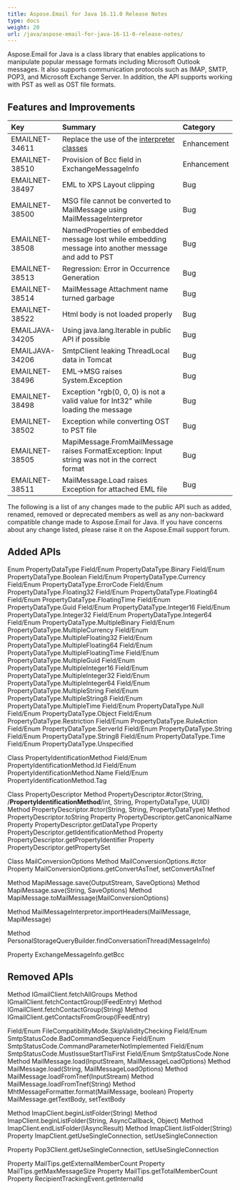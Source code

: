 ```yaml
---
title: Aspose.Email for Java 16.11.0 Release Notes
type: docs
weight: 20
url: /java/aspose-email-for-java-16-11-0-release-notes/
---
```


Aspose.Email for Java is a class library that enables applications to manipulate popular message formats including Microsoft Outlook messages. It also supports communication protocols such as IMAP, SMTP, POP3, and Microsoft Exchange Server. In addition, the API supports working with PST as well as OST file formats.
## **Features and Improvements**

|**Key** |**Summary** |**Category** |
| :- | :- | :- |
|EMAILNET-34611|Replace the use of the [interpreter classes](/email/java/managing-message-files-with-aspose-email-outlook/#converting-msg-to-mime-message)|Enhancement |
|EMAILNET-38510|Provision of Bcc field in ExchangeMessageInfo|Enhancement |
|EMAILNET-38497|EML to XPS Layout clipping|Bug |
|EMAILNET-38500|MSG file cannot be converted to MailMessage using MailMessageInterpretor|Bug|
|EMAILNET-38508|NamedProperties of embedded message lost while embedding message into another message and add to PST|Bug|
|EMAILNET-38513|Regression: Error in Occurrence Generation|Bug|
|EMAILNET-38514|MailMessage Attachment name turned garbage|Bug|
|EMAILNET-38522|Html body is not loaded properly|Bug|
|EMAILJAVA-34205|Using java.lang.Iterable in public API if possible|Bug|
|EMAILJAVA-34206|SmtpClient leaking ThreadLocal data in Tomcat|Bug|
|EMAILNET-38496|EML->MSG raises System.Exception|Bug|
|EMAILNET-38498|Exception "rgb(0, 0, 0) is not a valid value for Int32" while loading the message|Bug|
|EMAILNET-38502|Exception while converting OST to PST file|Bug|
|EMAILNET-38505|MapiMessage.FromMailMessage raises FormatException: Input string was not in the correct format|Bug|
|EMAILNET-38511|MailMessage.Load raises Exception for attached EML file|Bug|

The following is a list of any changes made to the public API such as added, renamed, removed or deprecated members as well as any non-backward compatible change made to Aspose.Email for Java. If you have concerns about any change listed, please raise it on the Aspose.Email support forum.
## **Added APIs**
Enum PropertyDataType
Field/Enum PropertyDataType.Binary
Field/Enum PropertyDataType.Boolean
Field/Enum PropertyDataType.Currency
Field/Enum PropertyDataType.ErrorCode
Field/Enum PropertyDataType.Floating32
Field/Enum PropertyDataType.Floating64
Field/Enum PropertyDataType.FloatingTime
Field/Enum PropertyDataType.Guid
Field/Enum PropertyDataType.Integer16
Field/Enum PropertyDataType.Integer32
Field/Enum PropertyDataType.Integer64
Field/Enum PropertyDataType.MultipleBinary
Field/Enum PropertyDataType.MultipleCurrency
Field/Enum PropertyDataType.MultipleFloating32
Field/Enum PropertyDataType.MultipleFloating64
Field/Enum PropertyDataType.MultipleFloatingTime
Field/Enum PropertyDataType.MultipleGuid
Field/Enum PropertyDataType.MultipleInteger16
Field/Enum PropertyDataType.MultipleInteger32
Field/Enum PropertyDataType.MultipleInteger64
Field/Enum PropertyDataType.MultipleString
Field/Enum PropertyDataType.MultipleString8
Field/Enum PropertyDataType.MultipleTime
Field/Enum PropertyDataType.Null
Field/Enum PropertyDataType.Object
Field/Enum PropertyDataType.Restriction
Field/Enum PropertyDataType.RuleAction
Field/Enum PropertyDataType.ServerId
Field/Enum PropertyDataType.String
Field/Enum PropertyDataType.String8
Field/Enum PropertyDataType.Time
Field/Enum PropertyDataType.Unspecified

Class PropertyIdentificationMethod
Field/Enum PropertyIdentificationMethod.Id
Field/Enum PropertyIdentificationMethod.Name
Field/Enum PropertyIdentificationMethod.Tag

Class PropertyDescriptor
Method PropertyDescriptor.#ctor(String, /**PropertyIdentificationMethod**/int, String, PropertyDataType, UUID)
Method PropertyDescriptor.#ctor(String, String, PropertyDataType)
Method PropertyDescriptor.toString
Property PropertyDescriptor.getCanonicalName
Property PropertyDescriptor.getDataType
Property PropertyDescriptor.getIdentificationMethod
Property PropertyDescriptor.getPropertyIdentifier
Property PropertyDescriptor.getPropertySet

Class MailConversionOptions
Method MailConversionOptions.#ctor
Property MailConversionOptions.getConvertAsTnef, setConvertAsTnef

Method MapiMessage.save(OutputStream, SaveOptions)
Method MapiMessage.save(String, SaveOptions)
Method MapiMessage.toMailMessage(MailConversionOptions)

Method MailMessageInterpretor.importHeaders(MailMessage, MapiMessage)

Method PersonalStorageQueryBuilder.findConversationThread(MessageInfo)

Property ExchangeMessageInfo.getBcc
## **Removed APIs**
Method IGmailClient.fetchAllGroups
Method IGmailClient.fetchContactGroup(IFeedEntry)
Method IGmailClient.fetchContactGroup(String)
Method IGmailClient.getContactsFromGroup(IFeedEntry)

Field/Enum FileCompatibilityMode.SkipValidityChecking
Field/Enum SmtpStatusCode.BadCommandSequence
Field/Enum SmtpStatusCode.CommandParameterNotImplemented
Field/Enum SmtpStatusCode.MustIssueStartTlsFirst
Field/Enum SmtpStatusCode.None
Method MailMessage.load(InputStream, MailMessageLoadOptions)
Method MailMessage.load(String, MailMessageLoadOptions)
Method MailMessage.loadFromTnef(InputStream)
Method MailMessage.loadFromTnef(String)
Method MhtMessageFormatter.format(MailMessage, boolean)
Property MailMessage.getTextBody, setTextBody

Method ImapClient.beginListFolder(String)
Method ImapClient.beginListFolder(String, AsyncCallback, Object)
Method ImapClient.endListFolder(IAsyncResult)
Method ImapClient.listFolder(String)
Property ImapClient.getUseSingleConnection, setUseSingleConnection

Property Pop3Client.getUseSingleConnection, setUseSingleConnection

Property MailTips.getExternalMemberCount
Property MailTips.getMaxMessageSize
Property MailTips.getTotalMemberCount
Property RecipientTrackingEvent.getInternalId

